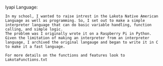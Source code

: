 Iyapi Language:

    In my school, I wanted to raise intrest in the Lakota Native American Language as well as programming. So, I set out to make a simple interpreter language that can do basic variable handling, function calling, and simple logic.
    The problem was I originally wrote it on a Raspberry Pi in Python. Given the limitation of making an interpreter from an interpreter language, I archived the original langauge and began to write it in C to make it a fast language. 
    
    For more details on the functions and features look to LakotaFunctions.txt
